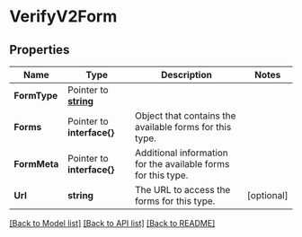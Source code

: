 # VerifyV2Form

## Properties

Name | Type | Description | Notes
------------ | ------------- | ------------- | -------------
**FormType** | Pointer to [**string**](FormEnumFormTypes.md) |  |
**Forms** | Pointer to **interface{}** | Object that contains the available forms for this type. |
**FormMeta** | Pointer to **interface{}** | Additional information for the available forms for this type. |
**Url** | **string** | The URL to access the forms for this type. |[optional] 

[[Back to Model list]](../README.md#documentation-for-models) [[Back to API list]](../README.md#documentation-for-api-endpoints) [[Back to README]](../README.md)


